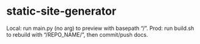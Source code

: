 # static-site-generator

Local: run main.py (no arg) to preview with basepath “/”.
Prod: run build.sh to rebuild with “/REPO_NAME/”, then commit/push docs.
